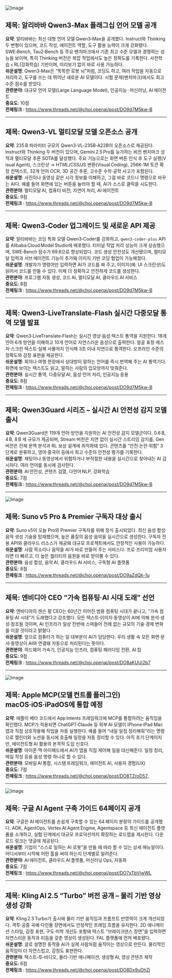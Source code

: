 ![Image](https://scontent-iad3-1.cdninstagram.com/v/t51.71878-15/552417994_783001007858198_8457899460987033687_n.jpg?stp=dst-jpg_e35_tt6&_nc_cat=102&ccb=1-7&_nc_sid=18de74&_nc_ohc=s4mCSb_YEs0Q7kNvwHxnQiP&_nc_oc=Adm3ldW5x-O4byvYATPHoP04e6EYCOwH5AgwnOsrHnrNGi2eLWpqGs-pHnSzvPowlkY&_nc_zt=23&_nc_ht=scontent-iad3-1.cdninstagram.com&edm=ACx9VUEEAAAA&_nc_gid=Ly4DPXmqFZM5o4BdVo2s8A&oh=00_AfYIoioI4pAOm2yF7IaPJejM_6jnzhTr5pG-vh5A-bnHjw&oe=68D8DCE6)

## 제목: 알리바바 Qwen3‑Max 플래그십 언어 모델 공개  
**요약**: 알리바바는 최신 대형 언어 모델 Qwen3‑Max을 공개했다. Instruct와 Thinking 두 변형이 있으며, 코드 작성, 에이전트 역할, 도구 활용 능력이 크게 강화됐다. SWE‑Bench, Tau2‑Bench 등 주요 벤치마크에서 기존 최고 수준 모델과 경쟁하는 성능을 보이며, 특히 Thinking 버전은 복잡 작업에서도 높은 정확도를 기록한다. 사전학습 + RL(강화학습) 기반이며, 미리보기 없이 바로 사용 가능하다.  
**쉬운설명**: Qwen3‑Max은 “똑똑한 로봇 뇌”처럼, 코딩도 하고, 여러 작업을 자동으로 처리하고, 도구를 쓰는 데 뛰어난 새로운 AI 모델이다. 시험 문제(벤치마크)에서도 최고 수준 점수를 받았다.  
**관련분야**: 대규모 언어 모델(Large Language Model), 인공지능 · 머신러닝, AI 에이전트  
**중요도**: 10점  
**전체링크** :  https://www.threads.net/@choi.openai/post/DO9d7M5kw-B  

---  

## 제목: Qwen3‑VL 멀티모달 모델 오픈소스 공개  
**요약**: 235 B 파라미터 규모의 Qwen3‑VL‑235B‑A22B이 오픈소스로 제공된다. Instruct와 Thinking 두 버전이 있으며, Gemini 2.5 Pro를 능가하는 비전 벤치마크 성적과 멀티모달 추론 SOTA를 달성했다. 주요 기능으로는 화면 버튼 인식 후 도구 실행(V​isual Agent), 스크린샷 → HTML/CSS/JS 변환(Visual Coding), 256K‑1M 토큰 확장 컨텍스트, 32개 언어 OCR, 3D 공간 추론, 고수준 수학·공학 사고가 포함된다.  
**쉬운설명**: 사진이나 동영상 같은 시각 정보를 이해하고, 그걸 바로 코드나 명령으로 바꾸는 AI다. 예를 들어 화면에 있는 버튼을 눌러야 할 때, AI가 스스로 클릭을 시도한다.  
**관련분야**: 멀티모달 AI, 컴퓨터 비전, 자연어 처리, AI 에이전트  
**중요도**: 9점  
**전체링크** :  https://www.threads.net/@choi.openai/post/DO9d7M5kw-B  

---  

## 제목: Qwen3‑Coder 업그레이드 및 새로운 API 제공  
**요약**: 알리바바는 코딩 특화 모델 Qwen3‑Coder를 강화하고, `qwen3-coder-plus` API를 Alibaba Cloud Model Studio에 배포했다. 터미널 작업 처리 성능이 크게 상승했으며, SWE‑Bench 점수가 69.6으로 향상되었다. 코드 생성 안전성도 개선됐으며, 멀티모달 입력과 서브 에이전트 기능이 추가돼 이미지 기반 코딩 협업이 가능해졌다.  
**쉬운설명**: 개발자가 명령어만 입력하면 AI가 코드를 짜 주고, 이미지(예: UI 스크린샷)도 읽어서 코드를 만들 수 있다. 이제 더 정확하고 안전하게 코드를 생성한다.  
**관련분야**: 프로그램 자동 생성, 코드 AI, 멀티모달 AI, 클라우드 AI 서비스  
**중요도**: 8점  
**전체링크** :  https://www.threads.net/@choi.openai/post/DO9d7M5kw-B  

---  

## 제목: Qwen3‑LiveTranslate‑Flash 실시간 다중모달 통역 모델 발표  
**요약**: Qwen3‑LiveTranslate‑Flash는 실시간 영상·음성·텍스트 통역을 지원한다. 18개 언어·6개 방언을 이해하고 10개 언어로 자연스러운 음성으로 출력한다. 얼굴 표정·제스처·스크린 텍스트·실제 사물까지 인식해 3초 이내 지연으로 통역한다. 오프라인 수준의 정확도와 감정 표현을 제공한다.  
**쉬운설명**: 회의나 여행 현장에서 상대방이 말하는 언어를 즉시 번역해 주는 AI 통역기다. 화면에 보이는 텍스트도 읽고, 말하는 사람의 입모양까지 맞춰준다.  
**관련분야**: 실시간 통역, 다중모달 AI, 음성·언어 처리, 인공지능 응용  
**중요도**: 8점  
**전체링크** :  https://www.threads.net/@choi.openai/post/DO9d7M5kw-B  

---  

## 제목: Qwen3Guard 시리즈 – 실시간 AI 안전성 감지 모델 출시  
**요약**: Qwen3Guard은 119개 언어·방언을 지원하는 AI 안전성 감지 모델군이다. 0.6 B, 4 B, 8 B 세 규모가 제공되며, Stream 버전은 지연 없이 실시간 스트리밍 감지를, Gen 버전은 전체 문맥 분석과 RL 보상 설계에 최적화돼 있다. 콘텐츠를 “안전·논란·위험” 3단계로 분류하고, 영어·중국어 등에서 최고 수준의 안전성 평가를 기록한다.  
**쉬운설명**: 채팅이나 동영상에서 위험하거나 부적절한 내용을 실시간으로 찾아내는 AI 감시자다. 여러 언어를 동시에 검사한다.  
**관련분야**: AI 안전성, 콘텐츠 검열, 다언어 NLP, 강화학습  
**중요도**: 7점  
**전체링크** :  https://www.threads.net/@choi.openai/post/DO9d7M5kw-B  

---  

![Image](https://scontent-iad3-1.cdninstagram.com/v/t51.71878-15/552417994_783001007858198_8457899460987033687_n.jpg?stp=dst-jpg_e35_tt6&_nc_cat=102&ccb=1-7&_nc_sid=18de74&_nc_ohc=s4mCSb_YEs0Q7kNvwHxnQiP&_nc_oc=Adm3ldW5x-O4byvYATPHoP04e6EYCOwH5AgwnOsrHnrNGi2eLWpqGs-pHnSzvPowlkY&_nc_zt=23&_nc_ht=scontent-iad3-1.cdninstagram.com&edm=ACx9VUEEAAAA&_nc_gid=Ly4DPXmqFZM5o4BdVo2s8A&oh=00_AfYIoioI4pAOm2yF7IaPJejM_6jnzhTr5pG-vh5A-bnHjw&oe=68D8DCE6)

## 제목: Suno v5 Pro & Premier 구독자 대상 출시  
**요약**: Suno v5이 오늘 Pro와 Premier 구독자를 위해 정식 출시되었다. 최신 음성 합성·음악 생성 기술을 탑재했으며, 높은 품질의 음성·음악을 실시간으로 생성한다. 구독자 전용 API와 클라우드 리소스가 제공돼 대규모 프로젝트에서도 안정적인 사용이 가능하다.  
**쉬운설명**: 사람 목소리나 음악을 AI가 바로 만들어 주는 서비스다. 프로·프리미엄 사용자라면 더 빠르고, 더 높은 퀄리티의 음원을 바로 받아볼 수 있다.  
**관련분야**: 음성 합성, 음악 AI, 클라우드 AI 서비스, 구독형 AI 플랫폼  
**중요도**: 8점  
**전체링크** :  https://www.threads.net/@choi.openai/post/DO9aZdQk-1u  

---  

## 제목: 엔비디아 CEO “가속 컴퓨팅·AI 시대 도래” 선언  
**요약**: 엔비디아의 젠슨 황 CEO는 60년간 이어진 범용 컴퓨팅 시대가 끝나고, “가속 컴퓨팅·AI 시대”가 도래했다고 강조했다. 모든 텍스트·이미지·동영상이 AI에 의해 분석·생성·참조될 것이며, AI 인프라가 일상 전반에 스며들어 전례 없는 규모의 기술·경제 변화를 이끌 것이라고 밝혔다.  
**쉬운설명**: 앞으로 컴퓨터가 하는 일 대부분이 AI가 담당한다. 우리 생활 속 모든 화면·문서·동영상이 AI와 연결돼 자동으로 처리된다는 뜻이다.  
**관련분야**: 하드웨어 가속기, 인공지능 인프라, 컴퓨팅 패러다임 전환, AI 칩  
**중요도**: 9점  
**전체링크** :  https://www.threads.net/@choi.openai/post/DO8aKUUj2b7  

---  

![Image](https://scontent-iad3-1.cdninstagram.com/v/t51.82787-15/552194673_17925018684112832_5057574165467454750_n.jpg?stp=dst-jpg_e35_tt6&_nc_cat=107&ccb=1-7&_nc_sid=18de74&_nc_ohc=jappvFnM5DYQ7kNvwGctXsw&_nc_oc=AdkBJVpPcuVManAAKb3Pf2vwW6yG3-88YlMMTdtlVmEuBdJMQ3NbK9tFPaDu2tDPgXY&_nc_zt=23&_nc_ht=scontent-iad3-1.cdninstagram.com&edm=ACx9VUEEAAAA&_nc_gid=Ly4DPXmqFZM5o4BdVo2s8A&oh=00_AfZMqudFyWrGOnF-GgR_8LuAfsvTV6aCDLYHC40fmro19Q&oe=68D8E157)

## 제목: Apple MCP(모델 컨트롤 플러그인) macOS·iOS·iPadOS에 통합 예정  
**요약**: 애플이 베타 코드에서 App Intents 프레임워크에 MCP를 통합하려는 움직임을 확인했다. MCP가 적용되면 ChatGPT·Claude 등 외부 AI 모델이 iPhone·iPad·Mac 앱과 직접 상호작용해 작업을 자동 실행한다. 예를 들어 “내일 일정 정리해줘”라는 명령으로 캘린더와 노션을 동시에 호출해 일정을 자동 정리할 수 있다. 아직 초기 단계이지만, 에이전트형 AI 활용의 본격적 도입 신호다.  
**쉬운설명**: 아이폰·맥·아이패드에서 AI가 앱을 직접 제어해 일을 대신해준다. 일정 정리, 메일 작성 등을 음성 명령 하나로 할 수 있다.  
**관련분야**: 모바일 AI 통합, 시스템 프레임워크, 에이전트 AI, 사용자 경험(UX)  
**중요도**: 7점  
**전체링크** :  https://www.threads.net/@choi.openai/post/DO8TZroD57_  

---  

![Image](https://scontent-iad3-1.cdninstagram.com/v/t51.82787-15/552211036_17924950605112832_3166889913658468427_n.jpg?stp=dst-jpg_e35_tt6&_nc_cat=101&ccb=1-7&_nc_sid=18de74&_nc_ohc=ap1Oa9JJsGQQ7kNvwE0yEYv&_nc_oc=Adk6ndUrQ_UqQCId8gxW_0t1GShnotubPo1GUAWWI9QQqw0xGlaeUfLIbUU0jj8K4go&_nc_zt=23&_nc_ht=scontent-iad3-1.cdninstagram.com&edm=ACx9VUEEAAAA&_nc_gid=Ly4DPXmqFZM5o4BdVo2s8A&oh=00_AfYH0ZP0XRho_hEb5En4OBdXfNhlVE-p6_AGqgmWHr5vhQ&oe=68D8E2A6)

## 제목: 구글 AI Agent 구축 가이드 64페이지 공개  
**요약**: 구글은 AI 에이전트를 손쉽게 구축할 수 있는 64 페이지 분량의 가이드를 공개했다. ADK, AgentOps, Vertex AI Agent Engine, Agentspace 등 최신 에이전트 플랫폼을 소개하고, 실험 단계에서 대규모 프로덕션까지 확장하는 로드맵을 제시한다. 다운로드 링크는 댓글에 제공된다.  
**쉬운설명**: 기업이 “스스로 일하는 AI 로봇”을 만들 때 따라 할 수 있는 상세 매뉴얼이다. 어디서부터 시작해 어떤 툴을 써야 하는지 단계별로 알려준다.  
**관련분야**: AI 에이전트, 클라우드 AI 플랫폼, 머신러닝 Ops, 자동화  
**중요도**: 7점  
**전체링크** :  https://www.threads.net/@choi.openai/post/DO7xTbVjwWL  

---  

## 제목: Kling AI 2.5 “Turbo” 버전 공개 – 물리 기반 영상 생성 강화  
**요약**: Kling 2.5 Turbo가 출시돼 물리 기반 움직임과 프롬프트 반영력이 크게 개선되었다. 격투·공중 곡예·다인물 장면에서도 안정적인 프레임 흐름을 유지한다. 2D 애니메이션 스타일, 감정 표현, 구도·미학 개선도 포함돼 텍스트 “브레이크댄스 장면”을 입력하면 자연스러운 동작과 리듬을 갖춘 영상이 생성된다. FAL 플랫폼에 먼저 배포됐다.  
**쉬운설명**: 글로 설명한 동작을 AI가 실제 사람처럼 움직이는 영상으로 만든다. 물리적인 움직임이 더 자연스럽고, 감정도 표현한다.  
**관련분야**: 텍스트‑투‑비디오, 물리‑기반 애니메이션, 생성형 AI, 영상 콘텐츠 제작  
**중요도**: 6점  
**전체링크** :  https://www.threads.net/@choi.openai/post/DO8Dx9uDhZj  